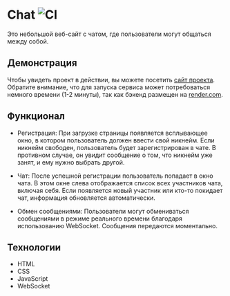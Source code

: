 # Chat  ![CI](https://github.com/NikaMurs/chat/actions/workflows/web.yml/badge.svg) 

Это небольшой веб-сайт с чатом, где пользователи могут общаться между собой.

## Демонстрация

Чтобы увидеть проект в действии, вы можете посетить [сайт проекта](https://nikamurs.github.io/chat/). 
Обратите внимание, что для запуска сервиса может потребоваться немного времени (1-2 минуты), так как бэкенд размещен на [render.com](https://render.com/).

## Функционал

- Регистрация: При загрузке страницы появляется всплывающее окно, в котором пользователь должен ввести свой никнейм. Если никнейм свободен, пользователь будет зарегистрирован в чате. В противном случае, он увидит сообщение о том, что никнейм уже занят, и ему нужно выбрать другой.

- Чат: После успешной регистрации пользователь попадает в окно чата. В этом окне слева отображается список всех участников чата, включая себя. Если появляется новый участник или кто-то покидает чат, информация обновляется автоматически.

- Обмен сообщениями: Пользователи могут обмениваться сообщениями в режиме реального времени благодаря использованию WebSocket. Сообщения передаются моментально.

## Технологии

- HTML
- CSS
- JavaScript
- WebSocket

